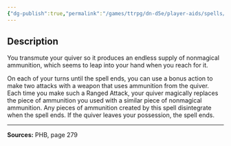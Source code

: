 ```yaml
---
{"dg-publish":true,"permalink":"/games/ttrpg/dn-d5e/player-aids/spells/level-5/swift-quiver/","tags":["ttrpg/dnd/5e","verbal","somatic","material","concentration","spell"],"noteIcon":""}
---
```



## Description
You transmute your quiver so it produces an endless supply of nonmagical ammunition, which seems to leap into your hand when you reach for it.

On each of your turns until the spell ends, you can use a bonus action to make two attacks with a weapon that uses ammunition from the quiver.
Each time you make such a Ranged Attack, your quiver magically replaces the piece of ammunition you used with a similar piece of nonmagical ammunition.
Any pieces of ammunition created by this spell disintegrate when the spell ends.
If the quiver leaves your possession, the spell ends.

---

**Sources:** PHB, page 279
